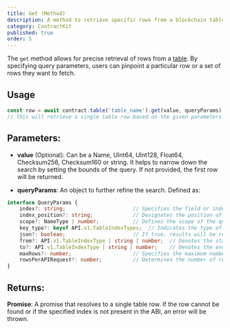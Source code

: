 ```yaml
---
title: Get (Method)
description: A method to retrieve specific rows from a blockchain table based on certain query parameters.
category: ContractKit
published: true
order: 5
---
```


The `get` method allows for precise retrieval of rows from a [table](/docs/contract-kit/table). By specifying query parameters, users can pinpoint a particular row or a set of rows they want to fetch.

## Usage

```typescript
const row = await contract.table('table_name').get(value, queryParams);  
// This will retrieve a single table row based on the given parameters.
```

## Parameters:

- **value** (Optional): Can be a Name, UInt64, UInt128, Float64, Checksum256, Checksum160 or string. It helps to narrow down the search by setting the bounds of the query. If not provided, the first row will be returned.
  
- **queryParams**: An object to further refine the search. Defined as:

```typescript
interface QueryParams {
    index?: string;                      // Specifies the field or index in the table for querying.
    index_position?: string;             // Designates the position of the index in multi-index tables.
    scope?: NameType | number;           // Defines the scope of the query to refine the search.
    key_type?: keyof API.v1.TableIndexTypes;  // Indicates the type of key for the queried index.
    json?: boolean;                      // If true, results will be returned in JSON format.
    from?: API.v1.TableIndexType | string | number;  // Denotes the start of the range for bounded queries.
    to?: API.v1.TableIndexType | string | number;    // Denotes the end of the range for bounded queries.
    maxRows?: number;                    // Specifies the maximum number of rows to fetch.
    rowsPerAPIRequest?: number;          // Determines the number of rows fetched per API request for pagination.
}
```

## Returns:

**Promise<RowType>**: A promise that resolves to a single table row. If the row cannot be found or if the specified index is not present in the ABI, an error will be thrown.
